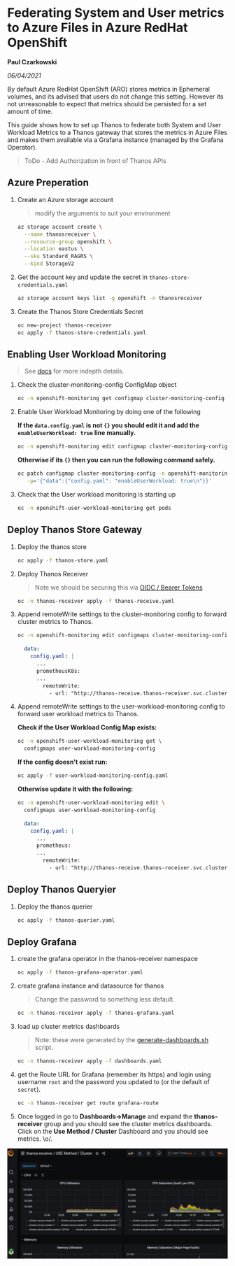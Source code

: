# Federating System and User metrics to Azure Files in Azure RedHat OpenShift

**Paul Czarkowski**

*06/04/2021*

By default Azure RedHat OpenShift (ARO) stores metrics in Ephemeral volumes, and its advised that users do not change this setting. However its not unreasonable to expect that metrics should be persisted for a set amount of time.

This guide shows how to set up Thanos to federate both System and User Workload Metrics to a Thanos gateway that stores the metrics in Azure Files and makes them available via a Grafana instance (managed by the Grafana Operator).

> ToDo - Add Authorization in front of Thanos APIs

## Azure Preperation

1. Create an Azure storage account

    > modify the arguments to suit your environment

    ```bash
    az storage account create \
      --name thanosreceiver \
      --resource-group openshift \
      --location eastus \
      --sku Standard_RAGRS \
      --kind StorageV2
    ```

1. Get the account key and update the secret in `thanos-store-credentials.yaml`

    ```bash
    az storage account keys list -g openshift -n thanosreceiver
    ```

1. Create the Thanos Store Credentials Secret

    ```bash
    oc new-project thanos-receiver
    oc apply -f thanos-store-credentials.yaml
    ```

## Enabling User Workload Monitoring

> See [docs](https://docs.openshift.com/container-platform/4.7/monitoring/enabling-monitoring-for-user-defined-projects.html) for more indepth details.

1. Check the cluster-monitoring-config ConfigMap object

    ```bash
    oc -n openshift-monitoring get configmap cluster-monitoring-config -o yaml
    ```

1. Enable User Workload Monitoring by doing one of the following

    **If the `data.config.yaml` is not `{}` you should edit it and add the `enableUserWorkload: true` line manually.**

    ```bash
    oc -n openshift-monitoring edit configmap cluster-monitoring-config
    ```

    **Otherwise if its `{}` then you can run the following command safely.**

    ```bash
    oc patch configmap cluster-monitoring-config -n openshift-monitoring \
       -p='{"data":{"config.yaml": "enableUserWorkload: true\n"}}'
    ```

1. Check that the User workload monitoring is starting up

    ```bash
    oc -n openshift-user-workload-monitoring get pods
    ```

## Deploy Thanos Store Gateway

<!--

> we should be able to skip this because its in the yaml now.

1. Create a service account for the Thanos Store Gateway

    ```bash
    oc -n thanos-receiver create serviceaccount thanos-store-gateway
    oc -n thanos-receiver adm policy add-scc-to-user anyuid -z thanos-store-gateway
    ```
-->

1. Deploy the thanos store

    ```bash
    oc apply -f thanos-store.yaml
    ```

1. Deploy Thanos Receiver

    > Note we should be securing this via [OIDC / Bearer Tokens](https://www.openshift.com/blog/federated-prometheus-with-thanos-receive)

    ```bash
    oc -n thanos-receiver apply -f thanos-receive.yaml
    ```

1. Append remoteWrite settings to the cluster-monitoring config to forward cluster metrics to Thanos.

    ```bash
    oc -n openshift-monitoring edit configmaps cluster-monitoring-config
    ```

    ```yaml
      data:
        config.yaml: |
          ...
          prometheusK8s:
          ...
            remoteWrite:
              - url: "http://thanos-receive.thanos-receiver.svc.cluster.local:9091/api/v1/receive"
    ```

1. Append remoteWrite settings to the user-workload-monitoring config to forward user workload metrics to Thanos.

    **Check if the User Workload Config Map exists:**

    ```bash
    oc -n openshift-user-workload-monitoring get \
      configmaps user-workload-monitoring-config
    ```

    **If the config doesn't exist run:**

    ```bash
    oc apply -f user-workload-monitoring-config.yaml
    ```

    **Otherwise update it with the following:**

    ```bash
    oc -n openshift-user-workload-monitoring edit \
      configmaps user-workload-monitoring-config
    ```

    ```yaml
      data:
        config.yaml: |
          ...
          prometheus:
          ...
            remoteWrite:
              - url: "http://thanos-receive.thanos-receiver.svc.cluster.local:9091/api/v1/receive"
    ```


## Deploy Thanos Queryier

1. Deploy the thanos querier

    ```bash
    oc apply -f thanos-querier.yaml
    ```

## Deploy Grafana

1. create the grafana operator in the thanos-receiver namespace

    ```bash
    oc apply -f thanos-grafana-operator.yaml
    ```

1. create grafana instance and datasource for thanos

    > Change the password to something less default.

    ```bash
    oc -n thanos-receiver apply -f thanos-grafana.yaml
    ```

1. load up cluster metrics dashboards

    > Note: these were generated by the [generate-dashboards.sh](generate-dashboards.sh) script.

    ```bash
    oc -n thanos-receiver apply -f dashboards.yaml
    ```

1. get the Route URL for Grafana (remember its https) and login using username `root` and the password you updated to (or the default of `secret`).

    ```bash
    oc -n thanos-receiver get route grafana-route
    ```

1. Once logged in go to **Dashboards->Manage** and expand the **thanos-receiver** group and you should see the cluster metrics dashboards.  Click on the **Use Method / Cluster** Dashboard and you should see metrics.  \o/.

![screenshot of grafana with federated cluster metrics](./grafana-metrics.png)